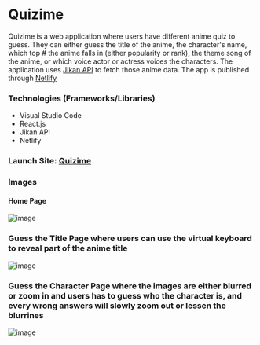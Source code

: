 # Quizime

Quizime is a web application where users have different anime quiz to guess. They can either guess the title of the anime, the character's name, which top # the anime falls in (either popularity or rank), the theme song of the anime, or which voice actor or actress voices the characters. The application uses [Jikan API](https://jikan.moe) to fetch those anime data. The app is published through [Netlify](https://www.netlify.com/?utm_medium=paid_search&utm_source=google&utm_campaign=GS_Connect:+Netlify+Brand&utm_term=netlify)

### Technologies (Frameworks/Libraries)
* Visual Studio Code
* React.js
* Jikan API
* Netlify

### Launch Site: [Quizime](https://quizime.netlify.app/)

### Images

#### Home Page
![image](https://github.com/n1cerium/quizime/assets/114702605/ca67507b-c7d6-42e1-afff-8fc1b50a84a2)

### Guess the Title Page where users can use the virtual keyboard to reveal part of the anime title
![image](https://github.com/n1cerium/quizime/assets/114702605/66cb765b-c956-419e-a727-4c98bbbea237)

### Guess the Character Page where the images are either blurred or zoom in and users has to guess who the character is, and every wrong answers will slowly zoom out or lessen the blurrines
![image](https://github.com/n1cerium/quizime/assets/114702605/39685790-a351-4144-a10f-b2e8d6e26d2d)



